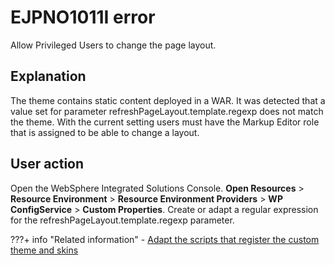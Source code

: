# EJPNO1011I error

Allow Privileged Users to change the page layout.

## Explanation

The theme contains static content deployed in a WAR. It was detected that a value set for parameter refreshPageLayout.template.regexp does not match the theme. With the current setting users must have the Markup Editor role that is assigned to be able to change a layout.

## User action

Open the WebSphere Integrated Solutions Console. **Open Resources** \> **Resource Environment** \> **Resource Environment Providers** \> **WP ConfigService** \> **Custom Properties**. Create or adapt a regular expression for the refreshPageLayout.template.regexp parameter.


???+ info "Related information"
    - [Adapt the scripts that register the custom theme and skins](../../../developing_theme/dev_op_overview/manual_packaging_themes/themeopt_move_repack_script.md)

